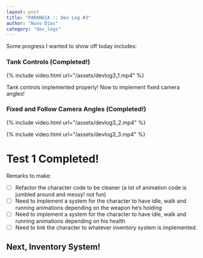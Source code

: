 ```yaml
---
layout: post
title: "PARANOIA :: Dev Log #3"
author: "Nuno Dias"
category: "dev_logs"
---
```

Some progress I wanted to show off today includes:

### Tank Controls (Completed!)

{% include video.html url="/assets/devlog3_1.mp4" %}

Tank controls implemented properly! Now to implement fixed camera angles!

### Fixed and Follow Camera Angles (Completed!)

{% include video.html url="/assets/devlog3_2.mp4" %}

{% include video.html url="/assets/devlog3_3.mp4" %}

# Test 1 Completed!

Remarks to make:

- [ ] Refactor the character code to be cleaner (a lot of animation code is jumbled around and messy! not fun)
- [ ] Need to implement a system for the character to have idle, walk and running animations depending on the weapon he’s holding
- [ ] Need to implement a system for the character to have idle, walk and running animations depending on his health
- [ ] Need to link the character to whatever inventory system is implemented.

## Next, Inventory System!
